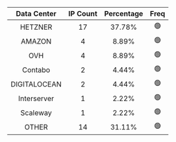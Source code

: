 | Data Center | IP Count | Percentage | Freq |
|:------------:|:--------:|:-----------:|:-----:|
| HETZNER | 17 | 37.78% | 🟢 |
| AMAZON | 4 | 8.89% | 🟢 |
| OVH | 4 | 8.89% | 🟢 |
| Contabo | 2 | 4.44% | 🟢 |
| DIGITALOCEAN | 2 | 4.44% | 🟢 |
| Interserver | 1 | 2.22% | 🟢 |
| Scaleway | 1 | 2.22% | 🟢 |
| OTHER | 14 | 31.11% | 🟢 |